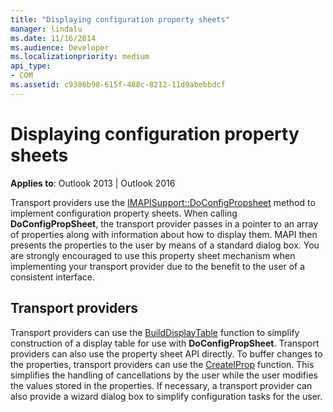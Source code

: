 ```yaml
---
title: "Displaying configuration property sheets"
manager: lindalu
ms.date: 11/16/2014
ms.audience: Developer
ms.localizationpriority: medium
api_type:
- COM
ms.assetid: c9386b98-615f-488c-8212-11d9abebbdcf
---
```


# Displaying configuration property sheets

**Applies to**: Outlook 2013 | Outlook 2016 
  
Transport providers use the [IMAPISupport::DoConfigPropsheet](imapisupport-doconfigpropsheet.md) method to implement configuration property sheets. When calling **DoConfigPropSheet**, the transport provider passes in a pointer to an array of properties along with information about how to display them. MAPI then presents the properties to the user by means of a standard dialog box. You are strongly encouraged to use this property sheet mechanism when implementing your transport provider due to the benefit to the user of a consistent interface.
  
## Transport providers

Transport providers can use the [BuildDisplayTable](builddisplaytable.md) function to simplify construction of a display table for use with **DoConfigPropSheet**. Transport providers can also use the property sheet API directly. To buffer changes to the properties, transport providers can use the [CreateIProp](createiprop.md) function. This simplifies the handling of cancellations by the user while the user modifies the values stored in the properties. If necessary, a transport provider can also provide a wizard dialog box to simplify configuration tasks for the user. 
  

